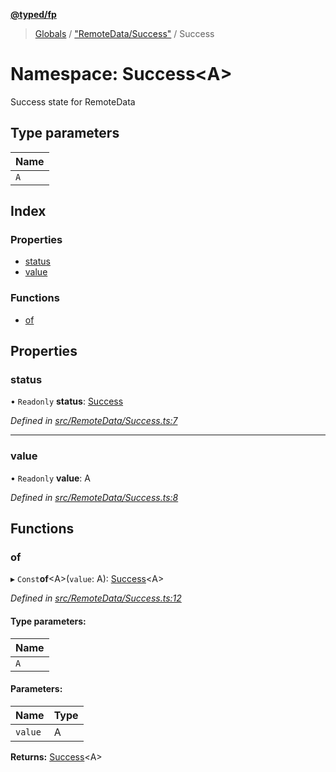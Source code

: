 **[@typed/fp](../README.md)**

> [Globals](../globals.md) / ["RemoteData/Success"](_remotedata_success_.md) / Success

# Namespace: Success\<A>

Success state for RemoteData

## Type parameters

Name |
------ |
`A` |

## Index

### Properties

* [status](_remotedata_success_.success.md#status)
* [value](_remotedata_success_.success.md#value)

### Functions

* [of](_remotedata_success_.success.md#of)

## Properties

### status

• `Readonly` **status**: [Success](../enums/_remotedata_enums_.remotedatastatus.md#success)

*Defined in [src/RemoteData/Success.ts:7](https://github.com/TylorS/typed-fp/blob/41076ce/src/RemoteData/Success.ts#L7)*

___

### value

• `Readonly` **value**: A

*Defined in [src/RemoteData/Success.ts:8](https://github.com/TylorS/typed-fp/blob/41076ce/src/RemoteData/Success.ts#L8)*

## Functions

### of

▸ `Const`**of**\<A>(`value`: A): [Success](_remotedata_success_.success.md)\<A>

*Defined in [src/RemoteData/Success.ts:12](https://github.com/TylorS/typed-fp/blob/41076ce/src/RemoteData/Success.ts#L12)*

#### Type parameters:

Name |
------ |
`A` |

#### Parameters:

Name | Type |
------ | ------ |
`value` | A |

**Returns:** [Success](_remotedata_success_.success.md)\<A>
